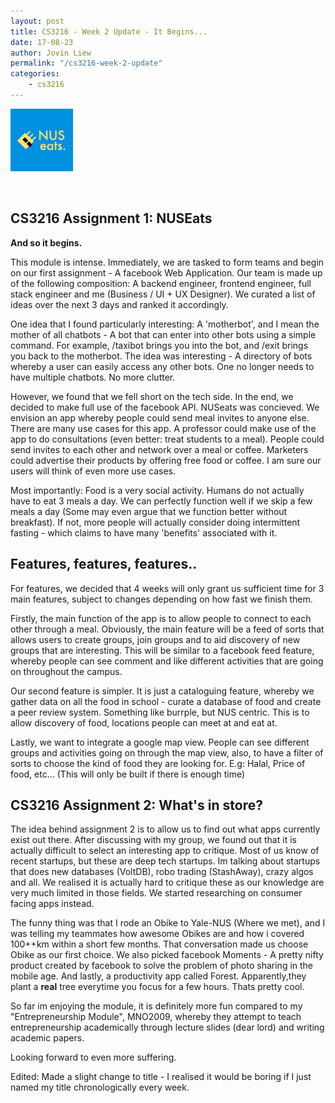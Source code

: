 ```yaml
---
layout: post
title: CS3216 - Week 2 Update - It Begins...
date: 17-08-23
author: Jovin Liew
permalink: "/cs3216-week-2-update"
categories:
    - cs3216
---
```


<img src="images/nuseats.png" width="100">

&nbsp;
## **CS3216 Assignment 1: NUSEats**

**And so it begins.**

This module is intense. Immediately, we are tasked to form teams and begin on our first assignment - A facebook Web Application. Our team is made up of the following composition: A backend engineer, frontend engineer, full stack engineer and me (Business / UI + UX Designer). We curated a list of ideas over the next 3 days and ranked it accordingly.

One idea that I found particularly interesting: A 'motherbot', and I mean the mother of all chatbots - A bot that can enter into other bots using a simple command. For example, /taxibot brings you into the bot, and /exit brings you back to the motherbot. The idea was interesting - A directory of bots whereby a user can easily access any other bots. One no longer needs to have multiple chatbots. No more clutter.

However, we found that we fell short on the tech side. In the end, we decided to make full use of the facebook API. NUSeats was concieved. We envision an app whereby people could send meal invites to anyone else. There are many use cases for this app. A professor could make use of the app to do consultations (even better: treat students to a meal). People could send invites to each other and network over a meal or coffee. Marketers could advertise their products by offering free food or coffee. I am sure our users will think of even more use cases.

 Most importantly: Food is a very social activity. Humans do not actually have to eat 3 meals a day. We can perfectly function well if we skip a few meals a day (Some may even argue that we function better without breakfast). If not, more people will actually consider doing intermittent fasting - which claims to have many 'benefits' associated with it.

## **Features, features, features..**

For features, we decided that 4 weeks will only grant us sufficient time for 3 main features, subject to changes depending on how fast we finish them.

Firstly, the main function of the app is to allow people to connect to each other through a meal. Obviously, the main feature will be a feed of sorts that allows users to create groups, join groups and to aid discovery of new groups that are interesting. This will be similar to a facebook feed feature, whereby people can see comment and like different activities that are going on throughout the campus. 

Our second feature is simpler. It is just a cataloguing feature, whereby we gather data on all the food in school - curate a database of food and create a peer review system. Something like burrple, but NUS centric. This is to allow discovery of food, locations people can meet at and eat at.

Lastly, we want to integrate a google map view. People can see different groups and activities going on through the map view, also, to have a filter of sorts to choose the kind of food they are looking for. E.g: Halal, Price of food, etc... (This will only be built if there is enough time)

## **CS3216 Assignment 2: What's in store?**

The idea behind assignment 2 is to allow us to find out what apps currently exist out there. After discussing with my group, we found out that it is actually difficult to select an interesting app to critique. Most of us know of recent startups, but these are deep tech startups. Im talking about startups that does new databases (VoltDB), robo trading (StashAway), crazy algos and all. We realised it is actually hard to critique these as our knowledge are very much limited in those fields. We started researching on consumer facing apps instead. 

The funny thing was that I rode an Obike to Yale-NUS (Where we met), and I was telling my teammates how awesome Obikes are and how i covered 100++km within a short few months. That conversation made us choose Obike as our first choice. We also picked facebook Moments - A pretty nifty product created by facebook to solve the problem of photo sharing in the mobile age. And lastly, a productivity app called Forest. Apparently,they plant a **real** tree everytime you focus for a few hours. Thats pretty cool.

So far im enjoying the module, it is definitely more fun compared to my "Entrepreneurship Module", MNO2009, whereby they attempt to teach entrepreneurship academically through lecture slides (dear lord) and writing academic papers. <i class="em em-sweat_smile"></i>

Looking forward to even more suffering.

Edited: Made a slight change to title - I realised it would be boring if I just named my title chronologically every week.
